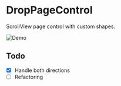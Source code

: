 # DropPageControl

ScrollView page control with custom shapes.

![Demo](https://user-images.githubusercontent.com/15332731/85222569-736d7c00-b3bc-11ea-806f-4f45f15d2714.gif)

## Todo

- [x] Handle both directions
- [ ] Refactoring
